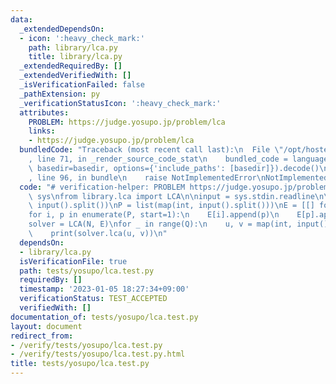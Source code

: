 ```yaml
---
data:
  _extendedDependsOn:
  - icon: ':heavy_check_mark:'
    path: library/lca.py
    title: library/lca.py
  _extendedRequiredBy: []
  _extendedVerifiedWith: []
  _isVerificationFailed: false
  _pathExtension: py
  _verificationStatusIcon: ':heavy_check_mark:'
  attributes:
    PROBLEM: https://judge.yosupo.jp/problem/lca
    links:
    - https://judge.yosupo.jp/problem/lca
  bundledCode: "Traceback (most recent call last):\n  File \"/opt/hostedtoolcache/PyPy/3.7.13/x64/site-packages/onlinejudge_verify/documentation/build.py\"\
    , line 71, in _render_source_code_stat\n    bundled_code = language.bundle(stat.path,\
    \ basedir=basedir, options={'include_paths': [basedir]}).decode()\n  File \"/opt/hostedtoolcache/PyPy/3.7.13/x64/site-packages/onlinejudge_verify/languages/python.py\"\
    , line 96, in bundle\n    raise NotImplementedError\nNotImplementedError\n"
  code: "# verification-helper: PROBLEM https://judge.yosupo.jp/problem/lca\nimport\
    \ sys\nfrom library.lca import LCA\n\ninput = sys.stdin.readline\n\nN, Q = map(int,\
    \ input().split())\nP = list(map(int, input().split()))\nE = [[] for _ in range(N)]\n\
    for i, p in enumerate(P, start=1):\n    E[i].append(p)\n    E[p].append(i)\n\n\
    solver = LCA(N, E)\nfor _ in range(Q):\n    u, v = map(int, input().split())\n\
    \    print(solver.lca(u, v))\n"
  dependsOn:
  - library/lca.py
  isVerificationFile: true
  path: tests/yosupo/lca.test.py
  requiredBy: []
  timestamp: '2023-01-05 18:27:34+09:00'
  verificationStatus: TEST_ACCEPTED
  verifiedWith: []
documentation_of: tests/yosupo/lca.test.py
layout: document
redirect_from:
- /verify/tests/yosupo/lca.test.py
- /verify/tests/yosupo/lca.test.py.html
title: tests/yosupo/lca.test.py
---
```

